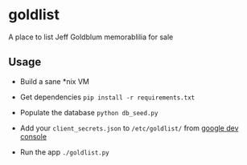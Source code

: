 # goldlist
A place to list Jeff Goldblum memorablilia for sale

## Usage

- Build a sane *nix VM

- Get dependencies `pip install -r requirements.txt`

- Populate the database `python db_seed.py`

- Add your `client_secrets.json` to `/etc/goldlist/` from [google dev console](https://console.developers.google.com/apis/credentials)

- Run the app `./goldlist.py`
